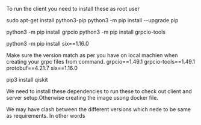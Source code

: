  To run  the client you need to install these as root user

sudo apt-get install python3-pip
python3 -m pip install --upgrade pip
<!-- python3 -m pip install grpcio -->
python3 -m pip install grpcio
python3 -m pip install grpcio-tools

python3 -m pip install six==1.16.0

Make sure the version match as per you have on local machien when creating your grpc files from command.
grpcio==1.49.1
grpcio-tools==1.49.1
protobuf==4.21.7
six==1.16.0

pip3 install qiskit

We need to install these dependencies to run these
to check out client and server setup.Otherwise creating the image usong docker 
file.

We may have clash between the different versions which nede 
to be same as requirements.
In other words